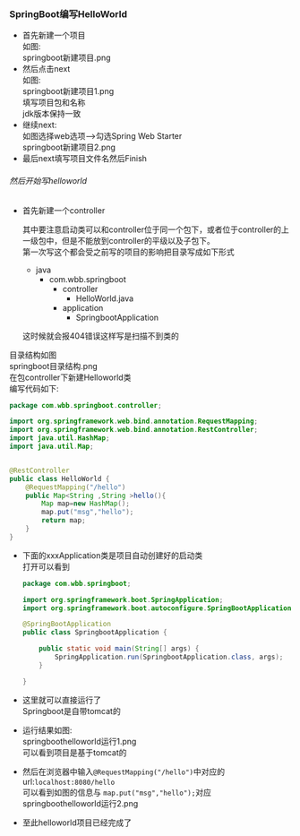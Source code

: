 ### SpringBoot编写HelloWorld
* 首先新建一个项目  
如图:  
springboot新建项目.png  
* 然后点击next  
如图:  
springboot新建项目1.png  
填写项目包和名称  
jdk版本保持一致  
* 继续next:  
如图选择web选项-->勾选Spring Web Starter  
springboot新建项目2.png  
* 最后next填写项目文件名然后Finish  

###### 然后开始写helloworld  
* 首先新建一个controller  

  其中要注意启动类可以和controller位于同一个包下，或者位于controller的上一级包中，但是不能放到controller的平级以及子包下。  
  第一次写这个都会受之前写的项目的影响把目录写成如下形式  
  * java
    * com.wbb.springboot
      * controller
        * HelloWorld.java
      * application
        * SpringbootApplication  

  这时候就会报404错误这样写是扫描不到类的  

目录结构如图  
springboot目录结构.png  
在包controller下新建Helloworld类  
编写代码如下:  
```java
package com.wbb.springboot.controller;

import org.springframework.web.bind.annotation.RequestMapping;
import org.springframework.web.bind.annotation.RestController;
import java.util.HashMap;
import java.util.Map;


@RestController
public class HelloWorld {
    @RequestMapping("/hello")
    public Map<String ,String >hello(){
        Map map=new HashMap();
        map.put("msg","hello");
        return map;
    }
}
```
* 下面的xxxApplication类是项目自动创建好的启动类  
打开可以看到  

  ```java
  package com.wbb.springboot;

  import org.springframework.boot.SpringApplication;
  import org.springframework.boot.autoconfigure.SpringBootApplication;

  @SpringBootApplication
  public class SpringbootApplication {

      public static void main(String[] args) {
          SpringApplication.run(SpringbootApplication.class, args);
      }

  }
  ```
* 这里就可以直接运行了  
Springboot是自带tomcat的  
* 运行结果如图:  
springboothelloworld运行1.png  
可以看到项目是基于tomcat的  
* 然后在浏览器中输入`@RequestMapping("/hello")`中对应的url:`localhost:8080/hello`  
可以看到如图的信息与 `map.put("msg","hello");`对应  
springboothelloworld运行2.png  

* 至此helloworld项目已经完成了  
